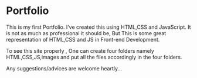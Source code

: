 # Portfolio #

This is my first Portfolio. I've created this using HTML,CSS and JavaScript. It is not as much as professional it should be, But This is some great representation of HTML,CSS and JS in Front-end Development.

To see this site properly , One can create four folders namely HTML,CSS,JS,images and put all the files accordingly in the four folders.

Any suggestions/advices are welcome heartly...
